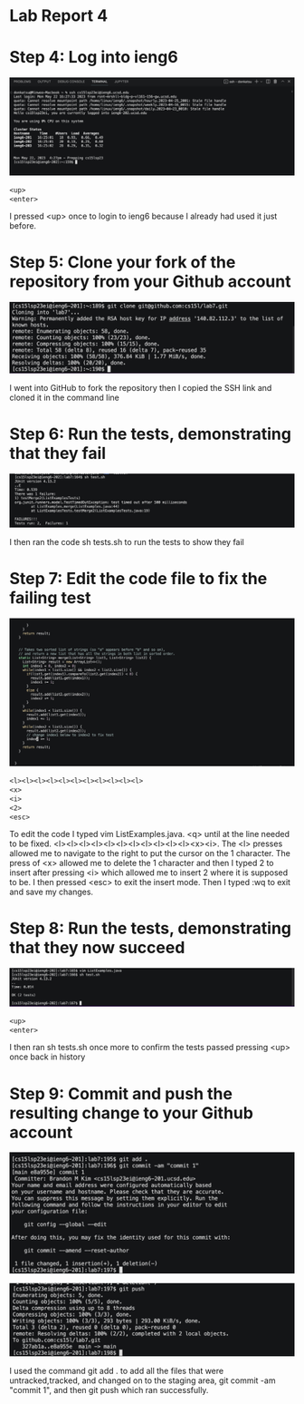 # Lab Report 4


# Step 4: Log into ieng6

![Image](lr41.jpg)

```
<up>
<enter>
```

I pressed \<up\> once to login to ieng6 because I already had used it just before.

# Step 5: Clone your fork of the repository from your Github account

![Image](lr4clone.jpg)

I went into GitHub to fork the repository then I copied the SSH link and cloned it in the command line

# Step 6: Run the tests, demonstrating that they fail

![Image](lr43.jpg)

I then ran the code sh tests.sh to run the tests to show they fail

# Step 7: Edit the code file to fix the failing test

![Image](lr44.jpg)

```
<l><l><l><l><l><l><l><l><l><l><l>
<x>
<i>
<2>
<esc>
```

To edit the code I typed vim ListExamples.java. \<q\> until at the line needed to be fixed. \<l\>\<l\>\<l\>\<l\>\<l\>\<l\>\<l\>\<l\>\<l\>\<l\>\<l\>\<x\>\<i\>. The \<l\> presses allowed me to navigate to the right to put the cursor on the 1 character. The press of \<x\> allowed me to delete the 1 character and then I typed 2 to insert after pressing \<i\> which allowed me to insert 2 where it is supposed to be. I then pressed \<esc\> to exit the insert mode. Then I typed :wq to exit and save my changes.

# Step 8: Run the tests, demonstrating that they now succeed

![Image](lr45.jpg)

```
<up>
<enter>
```

I then ran sh tests.sh once more to confirm the tests passed pressing \<up\> once back in history

# Step 9: Commit and push the resulting change to your Github account

![Image](lr4commit.jpg)

![Image](lr4push.jpg)

I used the command git add . to add all the files that were untracked,tracked, and changed on to the staging area, git commit -am "commit 1", and then git push which ran successfully.

  

  
  

